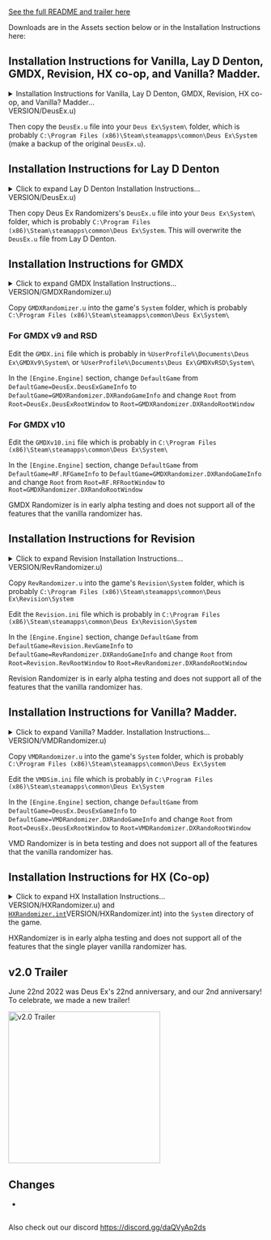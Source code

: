 
[//]: # "find+replace VERSION)</details></details>VERSION with the version, example: v2.0.1"

[See the full README and trailer here](https://github.com/Die4Ever/deus-ex-randomizer#readme)

Downloads are in the Assets section below or in the Installation Instructions here:
## Installation Instructions for Vanilla, Lay D Denton, GMDX, Revision, HX co-op, and Vanilla? Madder.
<details>
<summary>Installation Instructions for Vanilla, Lay D Denton, GMDX, Revision, HX co-op, and Vanilla? Madder...</summary>

## Installation Instructions
<details>
<summary>Click to expand Installation Instructions...</summary>

Download [the `DeusEx.u` file](https://github.com/Die4Ever/deus-ex-randomizer/releases/download/VERSION)</details></details>VERSION/DeusEx.u)

Then copy the `DeusEx.u` file into your `Deus Ex\System\` folder, which is probably `C:\Program Files (x86)\Steam\steamapps\common\Deus Ex\System` (make a backup of the original `DeusEx.u`).
</details>

## Installation Instructions for Lay D Denton
<details>
<summary>Click to expand Lay D Denton Installation Instructions...</summary>

[Download Lay D Denton version 1.1 or newer from here](https://www.moddb.com/mods/the-lay-d-denton-project/downloads)

Install Lay D Denton by copying all the files into your Deus Ex folder.

Download [Deus Ex Randomizers's `DeusEx.u` file](https://github.com/Die4Ever/deus-ex-randomizer/releases/download/VERSION)</details></details>VERSION/DeusEx.u)

Then copy Deus Ex Randomizers's `DeusEx.u` file into your `Deus Ex\System\` folder, which is probably `C:\Program Files (x86)\Steam\steamapps\common\Deus Ex\System`. This will overwrite the `DeusEx.u` file from Lay D Denton.
</details>

## Installation Instructions for GMDX
<details>
<summary>Click to expand GMDX Installation Instructions...</summary>

Install GMDX from https://www.moddb.com/mods/gmdx/downloads/gmdxv90-release

Or v10 https://www.moddb.com/mods/gmdx-v10-community-update/downloads/gmdxv10-092020-update

Or RSD https://www.moddb.com/mods/gmdx/addons/version-rsd-beta-10-future-official-update

Download [the `GMDXRandomizer.u` file](https://github.com/Die4Ever/deus-ex-randomizer/releases/download/VERSION)</details></details>VERSION/GMDXRandomizer.u)

Copy `GMDXRandomizer.u` into the game's `System` folder, which is probably `C:\Program Files (x86)\Steam\steamapps\common\Deus Ex\System\`

### For GMDX v9 and RSD

Edit the `GMDX.ini` file which is probably in `%UserProfile%\Documents\Deus Ex\GMDXv9\System\` or `%UserProfile%\Documents\Deus Ex\GMDXvRSD\System\`

In the `[Engine.Engine]` section, change `DefaultGame` from `DefaultGame=DeusEx.DeusExGameInfo` to `DefaultGame=GMDXRandomizer.DXRandoGameInfo` and change `Root` from `Root=DeusEx.DeusExRootWindow` to `Root=GMDXRandomizer.DXRandoRootWindow`

### For GMDX v10

Edit the `GMDXv10.ini` file which is probably in `C:\Program Files (x86)\Steam\steamapps\common\Deus Ex\System\`

In the `[Engine.Engine]` section, change `DefaultGame` from `DefaultGame=RF.RFGameInfo` to `DefaultGame=GMDXRandomizer.DXRandoGameInfo` and change `Root` from `Root=RF.RFRootWindow` to `Root=GMDXRandomizer.DXRandoRootWindow`

GMDX Randomizer is in early alpha testing and does not support all of the features that the vanilla randomizer has.
</details>

## Installation Instructions for Revision
<details>
<summary>Click to expand Revision Installation Instructions...</summary>

Install Revision [from Steam](https://store.steampowered.com/app/397550/Deus_Ex_Revision/) or [their ModDB page](https://www.moddb.com/mods/deus-ex-revision/downloads/deus-ex-revision)

Download [the `RevRandomizer.u` file](https://github.com/Die4Ever/deus-ex-randomizer/releases/download/VERSION)</details></details>VERSION/RevRandomizer.u)

Copy `RevRandomizer.u` into the game's `Revision\System` folder, which is probably `C:\Program Files (x86)\Steam\steamapps\common\Deus Ex\Revision\System`

Edit the `Revision.ini` file which is probably in `C:\Program Files (x86)\Steam\steamapps\common\Deus Ex\Revision\System`

In the `[Engine.Engine]` section, change `DefaultGame` from `DefaultGame=Revision.RevGameInfo` to `DefaultGame=RevRandomizer.DXRandoGameInfo` and change `Root` from `Root=Revision.RevRootWindow` to `Root=RevRandomizer.DXRandoRootWindow`

Revision Randomizer is in early alpha testing and does not support all of the features that the vanilla randomizer has.
</details>

## Installation Instructions for Vanilla? Madder.
<details>
<summary>Click to expand Vanilla? Madder. Installation Instructions...</summary>

Install VMD Phase 1.5 (v1.57) from https://www.moddb.com/mods/vanilla-madder-actual-phase-1/downloads/vmd-phase-15-installer-157

Download [the `VMDRandomizer.u` file](https://github.com/Die4Ever/deus-ex-randomizer/releases/download/VERSION)</details></details>VERSION/VMDRandomizer.u)

Copy `VMDRandomizer.u` into the game's `System` folder, which is probably `C:\Program Files (x86)\Steam\steamapps\common\Deus Ex\System`

Edit the `VMDSim.ini` file which is probably in `C:\Program Files (x86)\Steam\steamapps\common\Deus Ex\System`

In the `[Engine.Engine]` section, change `DefaultGame` from `DefaultGame=DeusEx.DeusExGameInfo` to `DefaultGame=VMDRandomizer.DXRandoGameInfo` and change `Root` from `Root=DeusEx.DeusExRootWindow` to `Root=VMDRandomizer.DXRandoRootWindow`

VMD Randomizer is in beta testing and does not support all of the features that the vanilla randomizer has.
</details>

## Installation Instructions for HX (Co-op)
<details>
<summary>Click to expand HX Installation Instructions...</summary>

Make sure to use the DeusEx.u file from the original game for co-op.

First download and install HX-0.9.89.4.zip from https://builds.hx.hanfling.de/testing/

Then copy [`HXRandomizer.u`](https://github.com/Die4Ever/deus-ex-randomizer/releases/download/VERSION)</details></details>VERSION/HXRandomizer.u) and [`HXRandomizer.int`](https://github.com/Die4Ever/deus-ex-randomizer/releases/download/VERSION)</details></details>VERSION/HXRandomizer.int) into the `System` directory of the game.

HXRandomizer is in early alpha testing and does not support all of the features that the single player vanilla randomizer has.
</details>

</details>

## v2.0 Trailer

June 22nd 2022 was Deus Ex's 22nd anniversary, and our 2nd anniversary! To celebrate, we made a new trailer!

<a href="https://youtu.be/XsoIKbn_suE" target="_blank">
<img src="https://i.imgur.com/Rssbzpl.jpg" alt="v2.0 Trailer" height="300"/></a>

## Changes

*

##

Also check out our discord https://discord.gg/daQVyAp2ds
